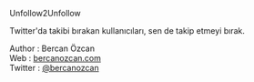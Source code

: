 Unfollow2Unfollow

Twitter'da takibi bırakan kullanıcıları, sen de takip etmeyi bırak.

Author : Bercan Özcan<br />
Web : <a href="http://bercanozcan.com" target="_blank">bercanozcan.com</a><br />
Twitter : <a href="http://twitter.com/bercanozcan" target="_blank">@bercanozcan</a> 

